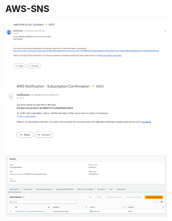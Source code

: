 # AWS-SNS
![first pic](./Screenshot%202023-07-23%20104909.png)
![first pic](./Screenshot%202023-07-23%20105001.png)
![first pic](./Screenshot%202023-07-23%20105033.png)